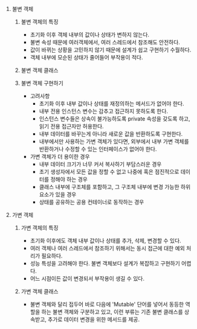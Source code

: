 1. 불변 객체
    1. 불변 객체의 특징
        - 초기화 이후 객체 내부의 값이나 상태가 변하지 않는다.
        - 불변 속성 때문에 여러객체에서, 여러 스레드에서 참조해도 안전하다.
        - 값이 바뀌는 상황을 고민하지 않기 때문에 설계가 쉽고 구현하기 수월하다.
        - 객체 내부에 모순된 상태가 줄어들어 부작용이 적다.

    2. 불변 객체 클래스

    3. 불변 객체 구현하기
        - 고려사항
            - 초기화 이후 내부 값이나 상태를 재정의하는 메서드가 없어야 한다.
            - 내부 전용 인스턴스 변수는 감추고 접근하지 못하도록 한다.
            - 인스턴스 변수들은 상속이 불가능하도록 private 속성을 갖도록 하고, 읽기 전용 접근자만 허용한다.
            - 내부 데이터를 바꾸는게 아니라 새로운 값을 반환하도록 구현한다.
            - 내부에서만 사용하는 가변 객체가 있다면, 외부에서 내부 가변 객체를 반환하거나 수정할 수 있는 인터페이스가 없어야 한다.
        - 가변 객체가 더 용이한 경우
            - 내부 데이터 크기가 너무 커서 복사하기 부담스러운 경우
            - 초기 생성자에서 모든 값을 정할 수 없고 나중에 혹은 점진적으로 데이터를 정해야 하는 경우
            - 클래스 내부에 구조체를 포함하고, 그 구조체 내부에 변경 가능한 하위 요소가 있을 경우
            - 상태를 공유하는 공용 컨테이너로 동작하는 경우


2. 가변 객체
    1. 가변 객체의 특징
        - 초기화 이후에도 객체 내부 값이나 상태를 추가, 삭제, 변경할 수 있다.
        - 여러 객체나 여러 스레드에서 참조하기 위해서는 동시 접근에 대한 예외 처리가 필요하다.
        - 성능 특성을 고려해야 한다. 불변 객체보다 설계가 복잡하고 구현하기 어렵다.
        - 어느 시점이든 값이 변경되서 부작용이 생길 수 있다.

    2. 가변 객체 클래스
        - 불변 객체와 달리 접두어 바로 다음에 'Mutable' 단어를 넣어서 동등한 역할을 하는 불변 객체와 구분하고 있고, 이런 부류는 기존 불변 클래스를 상속받고, 추가로 데이터 변경을 위한 메서드를 제공.
